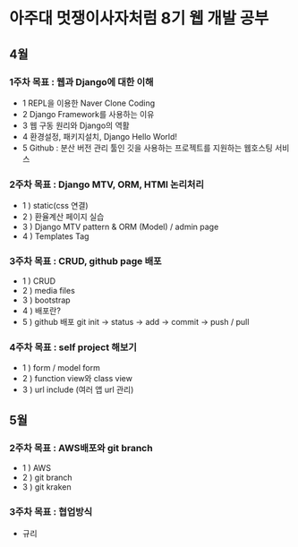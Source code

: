 # 아주대 멋쟁이사자처럼 8기 웹 개발 공부

## 4월
### 1주차 목표 : 웹과 Django에 대한 이해
- 1 REPL을 이용한 Naver Clone Coding
- 2 Django Framework를 사용하는 이유
- 3 웹 구동 원리와 Django의 역활
- 4 환경설정, 패키지설치, Django Hello World!
- 5 Github : 분산 버전 관리 툴인 깃을 사용하는 프로젝트를 지원하는 웹호스팅 서비스

### 2주차 목표 : Django MTV, ORM, HTMl 논리처리
- 1 ) static(css 연결) 
- 2 ) 환율계산 페이지 실습
- 3 ) Django MTV pattern & ORM (Model) / admin page
- 4 ) Templates Tag

### 3주차 목표 : CRUD, github page 배포
- 1 ) CRUD
- 2 ) media files
- 3 ) bootstrap
- 4 ) 배포란?
- 5 ) github 배포
  git init -> status -> add -> commit -> push / pull

### 4주차 목표 : self project 해보기
- 1 ) form / model form
- 2 ) function view와 class view
- 3 ) url include (여러 앱 url 관리)

## 5월
### 2주차 목표 : AWS배포와 git branch
- 1 ) AWS
- 2 ) git branch
- 3 ) git kraken

### 3주차 목표 : 협업방식
- 규리
